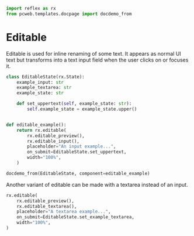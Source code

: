```python exec
import reflex as rx
from pcweb.templates.docpage import docdemo_from
```

# Editable

Editable is used for inline renaming of some text.
It appears as normal UI text but transforms into a text input field when the user clicks on or focuses it.

```python exec
class EditableState(rx.State):
    example_input: str
    example_textarea: str
    example_state: str

    def set_uppertext(self, example_state: str):
        self.example_state = example_state.upper()


def editable_example():
    return rx.editable(
        rx.editable_preview(),
        rx.editable_input(),
        placeholder="An input example...",
        on_submit=EditableState.set_uppertext,
        width="100%",
    )
```

```python eval
docdemo_from(EditableState, component=editable_example)
```

Another variant of editable can be made with a textarea instead of an input.

```python demo
rx.editable(
    rx.editable_preview(),
    rx.editable_textarea(),
    placeholder="A textarea example...",
    on_submit=EditableState.set_example_textarea,
    width="100%",
)
```
